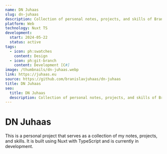 ```yaml
---
name: DN Juhaas
slug: dn-juhaas
description: Collection of personal notes, projects, and skills of Branislav Juhaas.
platform: Web
technology: Nuxt TS
development:
  start: 2024-05-22
  status: active
tags:
  - icon: ph:swatches
    content: Design
  - icon: ph:git-branch
    content: Development [C#]
image: /thumbnails/dn-juhaas.webp
link: https://juhaas.eu
source: https://github.com/branislavjuhaas/dn-juhaas
title: DN Juhaas
seo:
  title: DN Juhaas
  description: Collection of personal notes, projects, and skills of Branislav Juhaas.
---
```


# DN Juhaas

This is a personal project that serves as a collection of my notes, projects, and skills. It is built using Nuxt with TypeScript and is currently in development.
